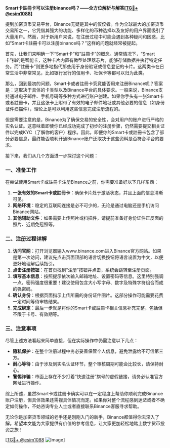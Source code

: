 **Smart卡註冊卡可以注册binance吗？——全方位解析与解答[[TG💪+ @esim1088](https://t.me/s/esim1088)]**

提到加密货币交易平台，Binance无疑是其中的佼佼者。作为全球最大的加密货币交易所之一，它凭借其强大的功能、多样化的币种选择以及友好的用户界面吸引了大量用户。然而，对于新用户来说，在注册过程中可能会遇到各种疑问和困惑，比如“Smart卡註冊卡可以注册binance吗？”这样的问题就经常被提起。

首先，让我们来明确一下“Smart卡”和“註冊卡”的概念。通常情况下，“Smart卡”指的是智能卡，这种卡片内置有微型处理器芯片，能够存储数据并执行特定任务。而“註冊卡”则更多地指代那些用于身份验证或信息登记的卡片。这两类卡在日常生活中非常常见，比如银行发行的信用卡、社保卡等都可以归为此类。

那么，回到最初的问题，Smart卡或者註冊卡究竟能否用来注册Binance呢？答案是：这取决于具体的卡类型以及Binance平台的具体要求。一般来说，Binance支持通过电子邮件、手机号码等多种方式进行账户创建。如果你手头有一张Smart卡或者註冊卡，并且这张卡上附带了有效的电子邮件地址或其他必要的信息（如身份证件扫描件），理论上是可以利用这些信息完成注册流程的。

但是需要注意的是，Binance为了确保交易的安全性，会对用户的账户进行严格的实名认证。这意味着即使你已经成功完成了初步的注册步骤，仍然需要提交相关证件以完成KYC（了解你的客户）程序。因此，即便你的Smart卡或註冊卡包含了部分必要信息，最终能否顺利开通Binance账户还取决于这些资料是否符合平台的要求。

接下来，我们从几个方面进一步探讨这个问题：

### 一、准备工作

在尝试使用Smart卡或註冊卡注册Binance之前，你需要准备好以下几样东西：
1. **一张有效的Smart卡或註冊卡**：确保卡片处于激活状态，并且上面的信息清晰可见。
2. **网络环境**：稳定的互联网连接是必不可少的，无论是通过电脑还是手机访问Binance网站。
3. **其他辅助文件**：如果需要上传照片或扫描件，请提前准备好身份证件正反面的照片、近期免冠照等。

### 二、注册过程详解

1. **访问官网**：打开浏览器输入www.binance.com进入Binance官方网站。如果是第一次访问，建议先点击页面顶部的语言切换按钮将语言设置为中文，以便更好地理解后续指引。
2. **点击注册按钮**：在首页找到“注册”按钮并点击，系统会跳转至注册页面。
3. **填写基本信息**：按照提示依次输入邮箱地址、设置密码等信息。这里特别强调一点，密码强度很重要！建议使用包含大小写字母、数字及特殊字符组合而成的强密码。
4. **确认身份**：根据页面指示上传所需的身份证件图片。这部分操作可能需要花费一定时间等待审核结果。
5. **完成绑定**：最后一步就是将你的Smart卡或註冊卡相关信息补充完整，包括但不限于卡号、有效期等。

### 三、注意事项

尽管上述方法看起来简单直接，但在实际操作中仍需注意以下几点：
- **隐私保护**：在整个注册过程中务必妥善保管个人信息，避免泄露给不可信第三方。
- **耐心等待**：由于涉及到实名认证环节，整个审核周期可能会比较长，请保持耐心。
- **警惕诈骗**：市面上存在不少打着“快速注册”旗号的虚假链接，请务必认准官方网址进行操作。

综上所述，虽然Smart卡或註冊卡确实可以在一定程度上帮助你顺利完成Binance账户注册，但具体效果还需视具体情况而定。如果你对整个流程感到迷茫或者不确定如何操作，不妨咨询专业人士或者直接联系Binance客服寻求帮助。

无论你是加密货币领域的老手还是刚刚入门的新手，Binance都值得你去深入了解。希望本文能为大家提供有价值的参考信息，让大家更加轻松地踏上数字货币投资之旅！

[[TG💪+ @esim1088](https://t.me/s/esim1088) ![Image](https://i.postimg.cc/4NQfJmqS/Snipaste-2025-05-13-00-14-12.png)]
